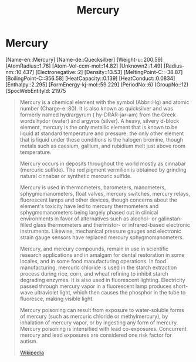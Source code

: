﻿---
title: "Mercury"
type: Element
GroupName: Group-12-Zinc
---

# Mercury

[Name-en::Mercury]
[Name-de::Quecksilber]
[Weight-u::200.59]
[AtomRadius::1.76]
[Atom-Vol-ccm-mol::14.82]
[Unknown2::1.49]
[Radius-nm::10.437]
[Electronegative::2]
[Density::13.53]
[MeltingPoint-C::-38.87]
[BoilingPoint-C::356.58]
[HeatCapacity::0.139]
[HeatConduct::0.0834]
[Enthalpy::2.295]
[FormEnergy-kj-mol::59.229]
(PeriodNo::6)
(GroupNo::12)
[SpocWebEntityId: 21975



> Mercury is a chemical element with the symbol (Abbr::Hg) and atomic number (Charge-e::80). It is also known as quicksilver and was formerly named hydrargyrum ( hy-DRAR-jər-əm) from the Greek words hydor (water) and argyros (silver). A heavy, silvery d-block element, mercury is the only metallic element that is known to be liquid at standard temperature and pressure; the only other element that is liquid under these conditions is the halogen bromine, though metals such as caesium, gallium, and rubidium melt just above room temperature.
>
> Mercury occurs in deposits throughout the world mostly as cinnabar (mercuric sulfide). The red pigment vermilion is obtained by grinding natural cinnabar or synthetic mercuric sulfide.
>
> Mercury is used in thermometers, barometers, manometers, sphygmomanometers, float valves, mercury switches, mercury relays, fluorescent lamps and other devices, though concerns about the element's toxicity have led to mercury thermometers and sphygmomanometers being largely phased out in clinical environments in favor of alternatives such as alcohol- or galinstan-filled glass thermometers and thermistor- or infrared-based electronic instruments. Likewise, mechanical pressure gauges and electronic strain gauge sensors have replaced mercury sphygmomanometers.
>
> Mercury, and mercury compounds, remain in use in scientific research applications and in amalgam for dental restoration in some locales, and in some food manufacturing operations.  In food manufacturing, mercuric chloride is used in the starch extraction process during rice, corn, and wheat refining to inhibit starch degrading enzymes. It is also used in fluorescent lighting. Electricity passed through mercury vapor in a fluorescent lamp produces short-wave ultraviolet light, which then causes the phosphor in the tube to fluoresce, making visible light.
>
> Mercury poisoning can result from exposure to water-soluble forms of mercury (such as mercuric chloride or methylmercury), by inhalation of mercury vapor, or by ingesting any form of mercury. Mercury poisoning is intensified with lead co-exposures. Concurrent mercury and lead exposures are considered one risk factor for autism.
>
> [Wikipedia](https://en.wikipedia.org/wiki/Mercury%20(element))

